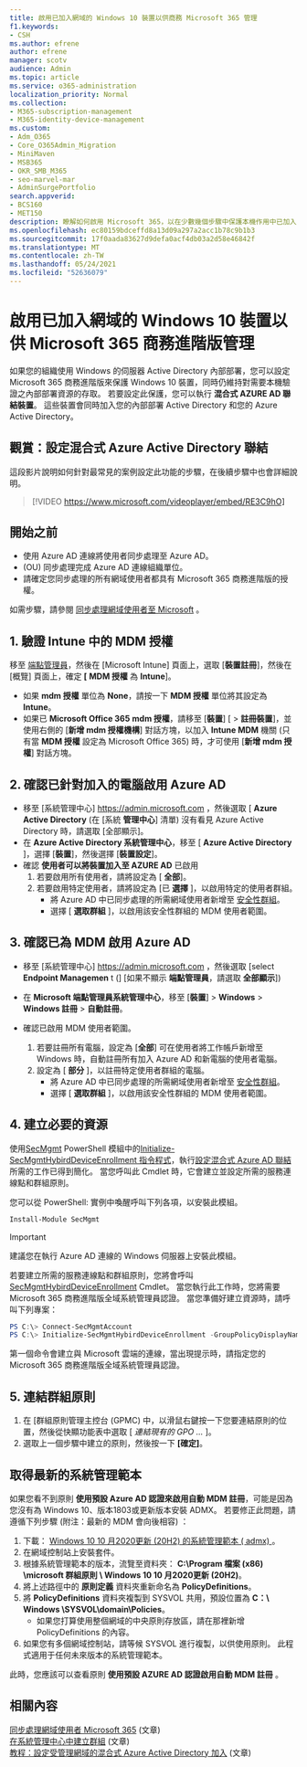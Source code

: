 ```yaml
---
title: 啟用已加入網域的 Windows 10 裝置以供商務 Microsoft 365 管理
f1.keywords:
- CSH
ms.author: efrene
author: efrene
manager: scotv
audience: Admin
ms.topic: article
ms.service: o365-administration
localization_priority: Normal
ms.collection:
- M365-subscription-management
- M365-identity-device-management
ms.custom:
- Adm_O365
- Core_O365Admin_Migration
- MiniMaven
- MSB365
- OKR_SMB_M365
- seo-marvel-mar
- AdminSurgePortfolio
search.appverid:
- BCS160
- MET150
description: 瞭解如何啟用 Microsoft 365，以在少數幾個步驟中保護本機作用中已加入目錄的 Windows 10 裝置。
ms.openlocfilehash: ec80159bdceffd8a13d09a297a2acc1b78c9b1b3
ms.sourcegitcommit: 17f0aada83627d9defa0acf4db03a2d58e46842f
ms.translationtype: MT
ms.contentlocale: zh-TW
ms.lasthandoff: 05/24/2021
ms.locfileid: "52636079"
---
```

# <a name="enable-domain-joined-windows-10-devices-to-be-managed-by-microsoft-365-business-premium"></a>啟用已加入網域的 Windows 10 裝置以供 Microsoft 365 商務進階版管理

如果您的組織使用 Windows 的伺服器 Active Directory 內部部署，您可以設定 Microsoft 365 商務進階版來保護 Windows 10 裝置，同時仍維持對需要本機驗證之內部部署資源的存取。
若要設定此保護，您可以執行 **混合式 AZURE AD 聯結裝置**。 這些裝置會同時加入您的內部部署 Active Directory 和您的 Azure Active Directory。

## <a name="watch-configure-hybrid-azure-active-directory-join"></a>觀賞：設定混合式 Azure Active Directory 聯結

這段影片說明如何針對最常見的案例設定此功能的步驟，在後續步驟中也會詳細說明。

> [!VIDEO https://www.microsoft.com/videoplayer/embed/RE3C9hO]
  
## <a name="before-you-begin"></a>開始之前

- 使用 Azure AD 連線將使用者同步處理至 Azure AD。
-  (OU) 同步處理完成 Azure AD 連線組織單位。
- 請確定您同步處理的所有網域使用者都具有 Microsoft 365 商務進階版的授權。

如需步驟，請參閱 [同步處理網域使用者至 Microsoft](manage-domain-users.md) 。

## <a name="1-verify-mdm-authority-in-intune"></a>1. 驗證 Intune 中的 MDM 授權

移至 [端點管理員](https://endpoint.microsoft.com/#blade/Microsoft_Intune_Enrollment/EnrollmentMenu/overview)，然後在 [Microsoft Intune] 頁面上，選取 [**裝置註冊**]，然後在 [概覽] 頁面上，確定 **[** **MDM 授權** 為 **Intune**]。

- 如果 **mdm 授權** 單位為 **None**，請按一下 **MDM 授權** 單位將其設定為 **Intune**。
- 如果已 **Microsoft Office 365** **mdm 授權**，請移至 [**裝置**] [  >  **註冊裝置**]，並使用右側的 [**新增 mdm 授權機構**] 對話方塊，以加入 **Intune MDM** 機關 (只有當 **MDM 授權** 設定為 Microsoft Office 365) 時，才可使用 [**新增 mdm 授權**] 對話方塊。

## <a name="2-verify-azure-ad-is-enabled-for-joining-computers"></a>2. 確認已針對加入的電腦啟用 Azure AD

- 移至 [系統管理中心] <a href="https://go.microsoft.com/fwlink/p/?linkid=2024339" target="_blank">https://admin.microsoft.com</a> ，然後選取 [ **Azure Active Directory** (在 [系統 **管理中心**] 清單) 沒有看見 Azure Active Directory 時，請選取 [全部顯示]。 
- 在 **Azure Active Directory 系統管理中心**，移至 [ **Azure Active Directory** ]，選擇 [**裝置**]，然後選擇 [**裝置設定**]。
- 確認 **使用者可以將裝置加入至 AZURE AD** 已啟用 
    1. 若要啟用所有使用者，請將設定為 [ **全部**]。
    2. 若要啟用特定使用者，請將設定為 [已 **選擇** ]，以啟用特定的使用者群組。
        - 將 Azure AD 中已同步處理的所需網域使用者新增至 [安全性群組](../admin/create-groups/create-groups.md)。
        - 選擇 [ **選取群組** ]，以啟用該安全性群組的 MDM 使用者範圍。

## <a name="3-verify-azure-ad-is-enabled-for-mdm"></a>3. 確認已為 MDM 啟用 Azure AD

- 移至 [系統管理中心] <a href="https://go.microsoft.com/fwlink/p/?linkid=2024339" target="_blank">https://admin.microsoft.com</a> ，然後選取 [select **Endpoint Managemen** t (] [如果不顯示 **端點管理員**，請選取 **全部顯示**]) 
- 在 **Microsoft 端點管理員系統管理中心**，移至 [**裝置**]  >  **Windows**  >  **Windows 註冊**  >  **自動註冊**。
- 確認已啟用 MDM 使用者範圍。

    1. 若要註冊所有電腦，設定為 [**全部**] 可在使用者將工作帳戶新增至 Windows 時，自動註冊所有加入 Azure AD 和新電腦的使用者電腦。
    2. 設定為 [ **部分** ]，以註冊特定使用者群組的電腦。
        -  將 Azure AD 中已同步處理的所需網域使用者新增至 [安全性群組](../admin/create-groups/create-groups.md)。
        -  選擇 [ **選取群組** ]，以啟用該安全性群組的 MDM 使用者範圍。

## <a name="4-create-the-required-resources"></a>4. 建立必要的資源 

使用[SecMgmt](https://www.powershellgallery.com/packages/SecMgmt) PowerShell 模組中的[Initialize-SecMgmtHybirdDeviceEnrollment 指令程式](https://github.com/microsoft/secmgmt-open-powershell/blob/master/docs/help/Initialize-SecMgmtHybirdDeviceEnrollment.md)，執行[設定混合式 Azure AD 聯結](/azure/active-directory/devices/hybrid-azuread-join-managed-domains#configure-hybrid-azure-ad-join)所需的工作已得到簡化。 當您呼叫此 Cmdlet 時，它會建立並設定所需的服務連線點和群組原則。

您可以從 PowerShell: 實例中喚醒呼叫下列各項，以安裝此模組。

```powershell
Install-Module SecMgmt
```

> [!IMPORTANT]
> 建議您在執行 Azure AD 連線的 Windows 伺服器上安裝此模組。

若要建立所需的服務連線點和群組原則，您將會呼叫  [SecMgmtHybirdDeviceEnrollment](https://github.com/microsoft/secmgmt-open-powershell/blob/master/docs/help/Initialize-SecMgmtHybirdDeviceEnrollment.md) Cmdlet。 當您執行此工作時，您將需要 Microsoft 365 商務進階版全域系統管理員認證。 當您準備好建立資源時，請呼叫下列專案：

```powershell
PS C:\> Connect-SecMgmtAccount
PS C:\> Initialize-SecMgmtHybirdDeviceEnrollment -GroupPolicyDisplayName 'Device Management'
```

第一個命令會建立與 Microsoft 雲端的連線，當出現提示時，請指定您的 Microsoft 365 商務進階版全域系統管理員認證。

## <a name="5-link-the-group-policy"></a>5. 連結群組原則

1. 在 [群組原則管理主控台 (GPMC) 中，以滑鼠右鍵按一下您要連結原則的位置，然後從快顯功能表中選取 [ *連結現有的 GPO ...* ]。
2. 選取上一個步驟中建立的原則，然後按一下 **[確定]**。

## <a name="get-the-latest-administrative-templates"></a>取得最新的系統管理範本

如果您看不到原則 **使用預設 Azure AD 認證來啟用自動 MDM 註冊**，可能是因為您沒有為 Windows 10、版本1803或更新版本安裝 ADMX。 若要修正此問題，請遵循下列步驟 (附注：最新的 MDM 會向後相容) ：

1.  下載： [Windows 10 10 月2020更新 (20H2) 的系統管理範本 ( admx) ](https://www.microsoft.com/download/102157)。
2.  在網域控制站上安裝套件。
3.  根據系統管理範本的版本，流覽至資料夾： **C:\Program 檔案 (x86) \microsoft 群組原則 \ Windows 10 10 月2020更新 (20H2)**。
4.  將上述路徑中的 **原則定義** 資料夾重新命名為 **PolicyDefinitions**。
5.  將 **PolicyDefinitions** 資料夾複製到 SYSVOL 共用，預設位置為 **C：\ Windows \SYSVOL\domain\Policies**。 
    -   如果您打算使用整個網域的中央原則存放區，請在那裡新增 PolicyDefinitions 的內容。
6.  如果您有多個網域控制站，請等候 SYSVOL 進行複製，以供使用原則。 此程式適用于任何未來版本的系統管理範本。

此時，您應該可以查看原則 **使用預設 AZURE AD 認證啟用自動 MDM 註冊** 。

## <a name="related-content"></a>相關內容

[同步處理網域使用者 Microsoft 365](manage-domain-users.md) (文章) \
[在系統管理中心中建立群組](../admin/create-groups/create-groups.md) (文章) \
[教程：設定受管理網域的混合式 Azure Active Directory 加入](/azure/active-directory/devices/hybrid-azuread-join-managed-domains.md) (文章) 